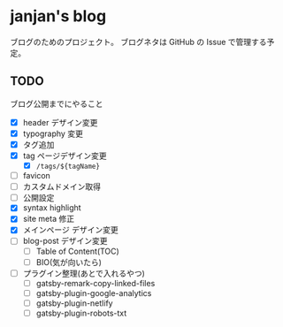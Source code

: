 # janjan's blog

ブログのためのプロジェクト。
ブログネタは GitHub の Issue で管理する予定。

## TODO

ブログ公開までにやること

- [x] header デザイン変更
- [x] typography 変更
- [x] タグ追加
- [x] tag ページデザイン変更
  - [x] `/tags/${tagName}`
- [ ] favicon
- [ ] カスタムドメイン取得
- [ ] 公開設定
- [x] syntax highlight
- [x] site meta 修正
- [x] メインページ デザイン変更
- [ ] blog-post デザイン変更
  - [ ] Table of Content(TOC)
  - [ ] BIO(気が向いたら)
- [ ] プラグイン整理(あとで入れるやつ)
  - [ ] gatsby-remark-copy-linked-files
  - [ ] gatsby-plugin-google-analytics
  - [ ] gatsby-plugin-netlify
  - [ ] gatsby-plugin-robots-txt

